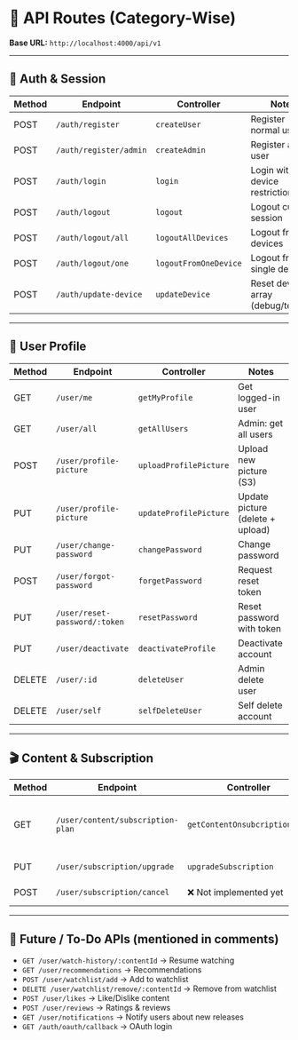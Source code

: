 # 📂 API Routes (Category-Wise)

**Base URL:** `http://localhost:4000/api/v1`

---

## 🔑 **Auth & Session**

| Method | Endpoint               | Controller            | Notes                              |
| ------ | ---------------------- | --------------------- | ---------------------------------- |
| POST   | `/auth/register`       | `createUser`          | Register normal user               |
| POST   | `/auth/register/admin` | `createAdmin`         | Register admin user                |
| POST   | `/auth/login`          | `login`               | Login with device restriction      |
| POST   | `/auth/logout`         | `logout`              | Logout current session             |
| POST   | `/auth/logout/all`     | `logoutAllDevices`    | Logout from all devices            |
| POST   | `/auth/logout/one`     | `logoutFromOneDevice` | Logout from single device          |
| POST   | `/auth/update-device`  | `updateDevice`        | Reset device array (debug/testing) |

---

## 👤 **User Profile**

| Method | Endpoint                      | Controller             | Notes                            |
| ------ | ----------------------------- | ---------------------- | -------------------------------- |
| GET    | `/user/me`                    | `getMyProfile`         | Get logged-in user               |
| GET    | `/user/all`                   | `getAllUsers`          | Admin: get all users             |
| POST   | `/user/profile-picture`       | `uploadProfilePicture` | Upload new picture (S3)          |
| PUT    | `/user/profile-picture`       | `updateProfilePicture` | Update picture (delete + upload) |
| PUT    | `/user/change-password`       | `changePassword`       | Change password                  |
| POST   | `/user/forgot-password`       | `forgetPassword`       | Request reset token              |
| PUT    | `/user/reset-password/:token` | `resetPassword`        | Reset password with token        |
| PUT    | `/user/deactivate`            | `deactivateProfile`    | Deactivate account               |
| DELETE | `/user/:id`                   | `deleteUser`           | Admin delete user                |
| DELETE | `/user/self`                  | `selfDeleteUser`       | Self delete account              |

---

## 🎬 **Content & Subscription**

| Method | Endpoint                          | Controller                    | Notes                                      |
| ------ | --------------------------------- | ----------------------------- | ------------------------------------------ |
| GET    | `/user/content/subscription-plan` | `getContentOnsubcriptionPlan` | Fetch content trailers for subscribed plan |
| PUT    | `/user/subscription/upgrade`      | `upgradeSubscription`         | Upgrade subscription                       |
| POST   | `/user/subscription/cancel`       | ❌ Not implemented yet        | Cancel subscription                        |

---

## 📌 **Future / To-Do APIs (mentioned in comments)**

- `GET /user/watch-history/:contentId` → Resume watching
- `GET /user/recommendations` → Recommendations
- `POST /user/watchlist/add` → Add to watchlist
- `DELETE /user/watchlist/remove/:contentId` → Remove from watchlist
- `POST /user/likes` → Like/Dislike content
- `POST /user/reviews` → Ratings & reviews
- `GET /user/notifications` → Notify users about new releases
- `GET /auth/oauth/callback` → OAuth login
